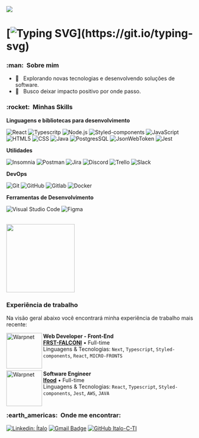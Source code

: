 ![](https://komarev.com/ghpvc/?username=Italo-C-TI&color=006bed)

# [![Typing SVG](https://readme-typing-svg.demolab.com?font=Indie+Flower&size=30&pause=1000&color=037B7B&background=FFFFFF00&vCenter=true&width=700&height=60&lines=%F0%9F%91%8B+Olá,+meu+nome+é+Ítalo+e+este+é+meu+github.)](https://git.io/typing-svg)

<h3> :man: &nbsp;Sobre mim </h3>

- 🤔 &nbsp; Explorando novas tecnologias e desenvolvendo soluções de software.
- 🚀 &nbsp; Busco deixar impacto positivo por onde passo.

<h3> :rocket: &nbsp;Minhas Skills </h3>

**Linguagens e bibliotecas para desenvolvimento**

  ![React](https://img.shields.io/badge/React-20232A?style=for-the-badge&logo=react&logoColor=61DAFB)
  ![Typescritp](https://img.shields.io/badge/TypeScript-007ACC?style=for-the-badge&logo=typescript&logoColor=white)
  ![Node.js](https://img.shields.io/badge/Node.js-43853D?style=for-the-badge&logo=node.js&logoColor=white)
  ![Styled-components](https://img.shields.io/badge/React-20232A?style=for-the-badge&logo=react&logoColor=61DAFB)
  ![JavaScript](https://img.shields.io/badge/JavaScript-F7DF1E?style=for-the-badge&logo=javascript&logoColor=black)
  ![HTML5](https://img.shields.io/badge/HTML-239120?style=for-the-badge&logo=html5&logoColor=white)
  ![CSS](	https://img.shields.io/badge/CSS-239120?&style=for-the-badge&logo=css3&logoColor=white)
  ![Java](https://img.shields.io/badge/Java-ED8B00?style=for-the-badge&logo=java&logoColor=white)
  ![PostgresSQL](https://img.shields.io/badge/PostgreSQL-316192?style=for-the-badge&logo=postgresql&logoColor=white)
  ![JsonWebToken](https://img.shields.io/badge/json%20web%20tokens-323330?style=for-the-badge&logo=json-web-tokens&logoColor=pink)
  ![Jest](https://img.shields.io/badge/Jest-C21325?style=for-the-badge&logo=jest&logoColor=white)

**Utilidades**

![Insomnia](https://img.shields.io/badge/Insomnia-black?style=for-the-badge&logo=insomnia&logoColor=5849BE)
![Postman](https://img.shields.io/badge/Postman-FF6C37?style=for-the-badge&logo=postman&logoColor=white)
![Jira](https://img.shields.io/badge/Jira-0052CC?style=for-the-badge&logo=Jira&logoColor=white)
![Discord](https://img.shields.io/badge/Discord-5865F2?style=for-the-badge&logo=discord&logoColor=white)
![Trello](https://img.shields.io/badge/Trello-%23026AA7.svg?style=for-the-badge&logo=Trello&logoColor=white)
![Slack](https://img.shields.io/badge/Slack-4A154B?style=for-the-badge&logo=slack&logoColor=white)

**DevOps**

![Git](https://img.shields.io/badge/git-%23F05033.svg?style=for-the-badge&logo=git&logoColor=white)
![GitHub](https://img.shields.io/badge/github-%23121011.svg?style=for-the-badge&logo=github&logoColor=white)
![Gitlab](https://img.shields.io/badge/GitLab-330F63?style=for-the-badge&logo=gitlab&logoColor=white)
![Docker](https://img.shields.io/badge/Docker-2CA5E0?style=for-the-badge&logo=docker&logoColor=white)


**Ferramentas de Desenvolvimento**

![Visual Studio Code](https://img.shields.io/badge/Visual%20Studio%20Code-0078d7.svg?style=for-the-badge&logo=visual-studio-code&logoColor=white)
![Figma](https://img.shields.io/badge/figma-%23F24E1E.svg?style=for-the-badge&logo=figma&logoColor=white)

<br/>

<a href="https://github.com/Italo-C-TI">
  <img height="180em" src="https://github-readme-stats.vercel.app/api?username=Italo-C-TI&theme=algolia&show_icons=true" />
</a>

<br/>

### Experiência de trabalho
Na visão geral abaixo você encontrará minha experiência de trabalho mais recente:

[<img align="left" height="94px" width="94px" alt="Warpnet" src="https://cdn-images.frstfalconi.cloud/hall/imagefrst.png"/>](https://frstfalconi.com/)

**Web Developer - Front-End** \
[**FRST-FALCONI**](https://frstfalconi.com/) • Full-time \
Linguagens & Tecnologias: `Next`, `Typescript`, `Styled-components`, `React`, `MICRO-FRONTS`\
<br/>

[<img align="left" height="94px" width="94px" alt="Warpnet" src="https://theme.zdassets.com/theme_assets/10676926/79fa9cc4cc7f9945b06074b0cbaaf2d362dad50c.png"/>](https://beneficios.ifood.com.br/)

**Software Engineer** \
[**Ifood**](https://beneficios.ifood.com.br/) • Full-time \
Linguagens & Tecnologias: `React`, `Typescript`, `Styled-components`, `Jest`, `AWS`, `JAVA`\
<br/>

<h3> :earth_americas: &nbsp;Onde me encontrar: </h3> 

[![Linkedin: Ítalo](https://img.shields.io/badge/-Italo_Costa-blue?style=flat-square&logo=Linkedin&logoColor=white&link=https://www.linkedin.com/in//italo-costa-117583215/)](https://www.linkedin.com/in/italo-costa-117583215/)
[![Gmail Badge](https://img.shields.io/badge/-costa.italo.ti@gmail.com-006bed?style=flat-square&logo=Gmail&logoColor=white&link=mailto:SEU-EMAIL)](mailto:SEU-EMAIL)
[![GitHub Italo-C-TI]( https://img.shields.io/github/followers/Italo-C-TI?label=follow&style=social)](https://github.com/Italo-C-TI)


